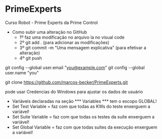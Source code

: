 # PrimeExperts
Curso Robot - Prime Experts da Prime Control


- Como subir uma alteração no GitHub
    - 1º faz uma modificação no arquivo la no visual code
    - 2º git add . (para adicionar as modificações)
    - 3º git commit -m "Uma mensagem explicativa" (para efetivar a alteração)
    - 4º git push

git config --global user.email "you@example.com"
git config --global user.name "you"

git clone https://github.com/marcos-becker/PrimeExperts.git

pode usar Credencias do Windows para ajustar os dados de usuário

- Variáveis declaradas na seção *** Variables *** tem o escopo GLOBAL!    
- Set Test Variable = faz com que todas as KWs do teste enxerguem a variável!
- Set Suite Variable = faz com que todas os testes da suíte enxerguem a variável!
- Set Global Variable = faz com que todas suítes da execução enxerguem a variável!
